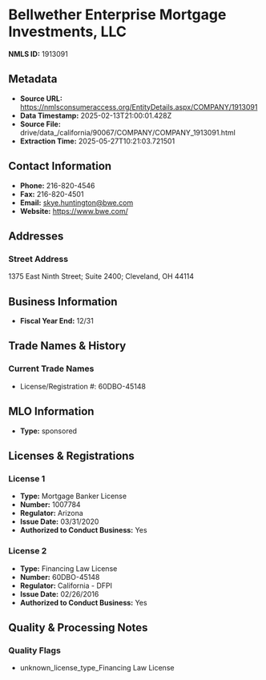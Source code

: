 # Bellwether Enterprise Mortgage Investments, LLC

**NMLS ID:** 1913091

## Metadata
- **Source URL:** https://nmlsconsumeraccess.org/EntityDetails.aspx/COMPANY/1913091
- **Data Timestamp:** 2025-02-13T21:00:01.428Z
- **Source File:** drive/data_/california/90067/COMPANY/COMPANY_1913091.html
- **Extraction Time:** 2025-05-27T10:21:03.721501

## Contact Information
- **Phone:** 216-820-4546
- **Fax:** 216-820-4501
- **Email:** skye.huntington@bwe.com
- **Website:** https://www.bwe.com/

## Addresses
### Street Address
1375 East Ninth Street; Suite 2400; Cleveland, OH 44114

## Business Information
- **Fiscal Year End:** 12/31

## Trade Names & History
### Current Trade Names
- License/Registration #: 60DBO-45148

## MLO Information
- **Type:** sponsored

## Licenses & Registrations

### License 1
- **Type:** Mortgage Banker License
- **Number:** 1007784
- **Regulator:** Arizona
- **Issue Date:** 03/31/2020
- **Authorized to Conduct Business:** Yes

### License 2
- **Type:** Financing Law License
- **Number:** 60DBO-45148
- **Regulator:** California - DFPI
- **Issue Date:** 02/26/2016
- **Authorized to Conduct Business:** Yes

## Quality & Processing Notes
### Quality Flags
- unknown_license_type_Financing Law License
